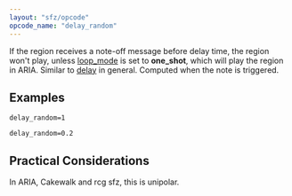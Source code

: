 ```yaml
---
layout: "sfz/opcode"
opcode_name: "delay_random"
---
```

If the region receives a note-off message before delay time,
the region won't play, unless [loop_mode] is set to **one_shot**,
which will play the region in ARIA.
Similar to [delay] in general. Computed when the note is triggered.

## Examples

```
delay_random=1

delay_random=0.2
```

## Practical Considerations

In ARIA, Cakewalk and rcg sfz, this is unipolar.


[delay]:     delay
[loop_mode]: loop_mode
